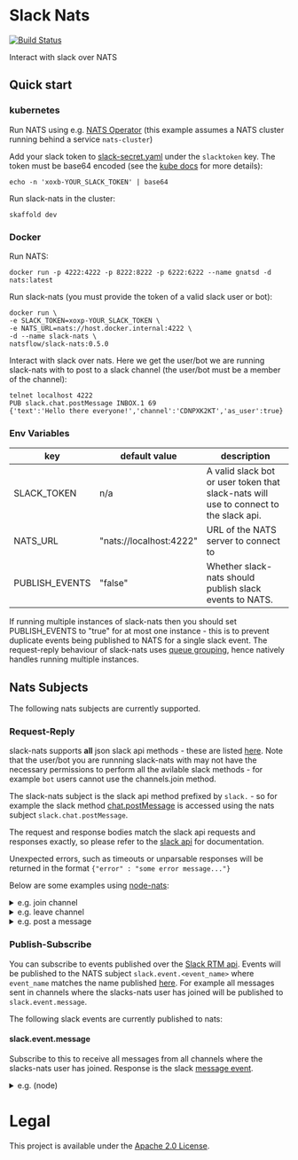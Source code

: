 # Slack Nats

[![Build Status](https://travis-ci.org/natsflow/slack-nats.svg?branch=master)](https://travis-ci.org/natsflow/slack-nats)

Interact with slack over NATS

## Quick start

### kubernetes

Run NATS using e.g. [NATS Operator](https://github.com/nats-io/nats-operator) 
(this example assumes a NATS cluster running behind a service `nats-cluster`)

Add your slack token to [slack-secret.yaml](deployments/slack-secret.yaml) under the `slacktoken` key.
The token must be base64 encoded (see the [kube docs](https://kubernetes.io/docs/concepts/configuration/secret/#creating-a-secret-manually) for more details):

```
echo -n 'xoxb-YOUR_SLACK_TOKEN' | base64
```

Run slack-nats in the cluster:

```
skaffold dev
```

### Docker

Run NATS:

```
docker run -p 4222:4222 -p 8222:8222 -p 6222:6222 --name gnatsd -d nats:latest
```

Run slack-nats (you must provide the token of a valid slack user or bot):

```
docker run \
-e SLACK_TOKEN=xoxp-YOUR_SLACK_TOKEN \
-e NATS_URL=nats://host.docker.internal:4222 \
-d --name slack-nats \
natsflow/slack-nats:0.5.0
```

Interact with slack over nats. 
Here we get the user/bot we are running slack-nats with to post to a slack channel (the user/bot must be a member of the channel):

```
telnet localhost 4222
PUB slack.chat.postMessage INBOX.1 69
{'text':'Hello there everyone!','channel':'CDNPXK2KT','as_user':true}
```

### Env Variables

key            | default value           | description
-------------- | ----------------------- | -----------
SLACK_TOKEN    | n/a                     | A valid slack bot or user token that slack-nats will use to connect to the slack api.
NATS_URL       | "nats://localhost:4222" | URL of the NATS server to connect to
PUBLISH_EVENTS | "false"                 | Whether slack-nats should publish slack events to NATS.  

If running multiple instances of slack-nats then you should set PUBLISH_EVENTS to "true" for at most one instance - this 
is to prevent duplicate events being published to NATS for a single slack event. The request-reply behaviour of slack-nats
uses [queue grouping](https://nats.io/documentation/concepts/nats-queueing/), hence natively handles running multiple instances.

## Nats Subjects

The following nats subjects are currently supported.

### Request-Reply

slack-nats supports **all** json slack api methods - these are listed [here](https://api.slack.com/web#methods_supporting_json). Note that the user/bot you are runnning slack-nats with may not have the necessary permissions to perform all the avilable slack methods - for example `bot` users cannot use the channels.join method.

The slack-nats subject is the slack api method prefixed by `slack.` - so for example the slack method [chat.postMessage](https://api.slack.com/methods/chat.postMessage)
is accessed using the nats subject `slack.chat.postMessage`.

The request and response bodies match the slack api requests and responses exactly, so please refer to the [slack api](https://api.slack.com/methods) for documentation.

Unexpected errors, such as timeouts or unparsable responses will be returned in the format `{"error" : "some error message..."}`

Below are some examples using [node-nats](https://github.com/nats-io/node-nats): 

<details>
 <summary>e.g. join channel</summary>
 
Uses the slack [channels.join](https://api.slack.com/methods/channels.join) api.

```js
nats.requestOne('slack.channels.join', {name: 'my-slack-channel'}, {}, 3000, resp => {
    console.log(resp)
})
```

output:

```
{ channel:
   { id: 'CDNPXK2KT',
     created: 1540570962,
     is_open: false,
     is_group: false,
     is_shared: false,
     is_im: false,
     is_ext_shared: false,
     is_org_shared: false,
     is_pending_ext_shared: false,
     is_private: false,
     is_mpim: false,
     unlinked: 0,
     name_normalized: 'my-slack-channel',
     num_members: 0,
     priority: 0,
     user: '',
     name: 'my-slack-channel',
     creator: 'U6WDH7CCC',
     is_archived: false,
     members: [ 'U6WDH7CCC', 'U7KMBRAVB' ],
     topic:
      { value: 'Testing stuff',
        creator: 'U6WDH7CCC',
        last_set: 1540916727 },
     purpose: { value: '', creator: '', last_set: 0 },
     is_channel: true,
     is_general: false,
     is_member: true,
     locale: '' },
  err: '' }
```

</details>

<details>
 <summary>e.g. leave channel</summary>

Uses the slack [channels.leave](https://api.slack.com/methods/channels.leave) api.

```js
nats.requestOne('slack.channels.leave', {id: 'CDNPXK2KT'}, {}, 3000, resp => {
    console.log(resp)
})
```

output:

```
{ not_in_channel: false, err: '' }
```

</details>    

<details>
 <summary>e.g. post a message</summary>

Uses the slack [chat.postMessage](https://api.slack.com/methods/chat.postMessage) api.

```js
nats.requestOne('slack.chat.postMessage', { text: 'Hello there', channel: 'CDNPXK2KT', as_user: true }, {}, 3000, resp => {
  console.log(resp)
})
```

output:

```
{ channel: 'CDNPXK2KT', ts: '1541506301.003000', err: '' }
```

</details> 
   
### Publish-Subscribe 

You can subscribe to events published over the [Slack RTM api](https://api.slack.com/rtm).
Events will be published to the NATS subject `slack.event.<event_name>` where `event_name` matches the name published [here](https://api.slack.com/events).
For example all messages sent in channels where the slacks-nats user has joined will be published to `slack.event.message`.

The following slack events are currently published to nats: 

#### slack.event.message

Subscribe to this to receive all messages from all channels where the slacks-nats user has joined. Response is the slack [message event](https://api.slack.com/events/message).
    

<details>
 <summary>e.g. (node)</summary>

```js
nats.subscribe('slack.event.message', resp => {
    console.log(resp)
})
```

output:

```
{ type: 'message',
  channel: 'CDNPXK2KT',
  user: 'U6WDH7CCC',
  text: 'hey everyone',
  ts: '1541506728.003400',
  event_ts: '1541506728.003400',
  team: 'T09D77D4P',
  replace_original: false,
  delete_original: false }
  ...
```

</details> 

# Legal
This project is available under the [Apache 2.0 License](http://www.apache.org/licenses/LICENSE-2.0.html).
